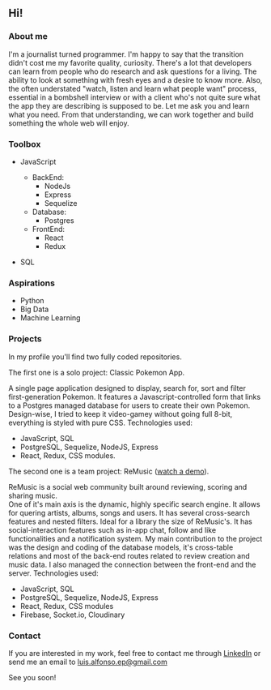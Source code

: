 ## Hi!

### About me

I'm a journalist turned programmer. I'm happy to say that the transition didn't cost me my favorite quality, curiosity. There's a lot that developers can learn from people who do research and ask questions for a living. The ability to look at something with fresh eyes and a desire to know more. Also, the often understated "watch, listen and learn what people want" process, essential in a bombshell interview or with a client who's not quite sure what the app they are describing is supposed to be. Let me ask you and learn what you need. From that understanding, we can work together and build something the whole web will enjoy. 

### Toolbox

- JavaScript 
  * BackEnd:
    + NodeJs
    + Express
    + Sequelize
  * Database:
    + Postgres
  * FrontEnd:
    + React
    + Redux

- SQL

### Aspirations

- Python
- Big Data
- Machine Learning

### Projects

In my profile you'll find two fully coded repositories. 

The first one is a solo project: Classic Pokemon App. 

A single page application designed to display, search for, sort and filter first-generation Pokemon.
It features a Javascript-controlled form that links to a Postgres managed database for users to create their own Pokemon. 
Design-wise, I tried to keep it video-gamey without going full 8-bit, everything is styled with pure CSS.
Technologies used: 
 - JavaScript, SQL
 - PostgreSQL, Sequelize, NodeJS, Express
 - React, Redux, CSS modules.

The second one is a team project: ReMusic ([watch a demo](https://vimeo.com/745504246)).

ReMusic is a social web community built around reviewing, scoring and sharing music.  
One of it's main axis is the dynamic, highly specific search engine. It allows for quering artists, albums, songs and users. It has several cross-search features and nested filters. Ideal for a library the size of ReMusic's. 
It has social-interaction features such as in-app chat, follow and like functionalities and a notification system. 
My main contribution to the project was the design and coding of the database models, it's cross-table relations and most of the back-end routes related to review creation and music data. I also managed the connection between the front-end and the server. 
Technologies used: 
 - JavaScript, SQL
 - PostgreSQL, Sequelize, NodeJS, Express
 - React, Redux, CSS modules
 - Firebase, Socket.io, Cloudinary

### Contact

If you are interested in my work, feel free to contact me through [LinkedIn](https://www.linkedin.com/in/luis-alfonso-escobedo-padilla/) or send me an email to luis.alfonso.ep@gmail.com

See you soon!

<!--
**lal-fac/lal-fac** is a ✨ _special_ ✨ repository because its `README.md` (this file) appears on your GitHub profile.

Here are some ideas to get you started:

- 🔭 I’m currently working on ...
- 🌱 I’m currently learning ...
- 👯 I’m looking to collaborate on ...
- 🤔 I’m looking for help with ...
- 💬 Ask me about ...
- 📫 How to reach me: ...
- 😄 Pronouns: ...
- ⚡ Fun fact: ...
-->


